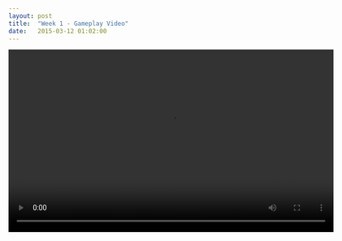 ```yaml
---
layout: post
title:  "Week 1 - Gameplay Video"
date:   2015-03-12 01:02:00
---
```


<video src="{{site.url}}/{{site.baseurl}}/vids/week1-playtest.mp4" style="height: 360px; width: 640px"></video>
